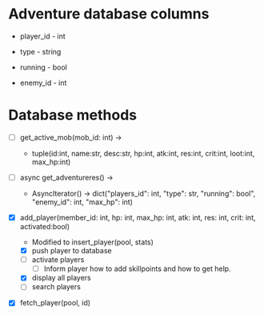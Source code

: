 # Adventure database columns

-   player_id - int

-   type - string

-   running - bool

-   enemy_id - int

# Database methods

-   [ ] get_active_mob(mob_id: int) ->

    -   tuple(id:int, name:str, desc:str, hp:int, atk:int, res:int, crit:int, loot:int, max_hp:int)

-   [ ] async get_adventureres() ->

    -   AsyncIterator() -> dict("players_id": int, "type": str, "running": bool", "enemy_id": int, "max_hp": int)

-   [x] add_player(member_id: int, hp: int, max_hp: int, atk: int, res: int, crit: int, activated:bool)
    -   Modified to insert_player(pool, stats)
    -   [x] push player to database
    -   [ ] activate players
        -   [ ] Inform player how to add skillpoints and how to get help.
    -   [x] display all players
    -   [ ] search players
-   [x] fetch_player(pool, id)
